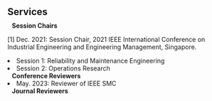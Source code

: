 <h1 id="services"></h1>

<h2 style="margin: 60px 0px 10px;">Services</h2>

<h4 style="margin:0 10px 0;">Session Chairs</h4>

[1] Dec. 2021: Session Chair, 2021 IEEE International Conference on Industrial Engineering and Engineering Management, Singapore.
<li>
  Session 1: Reliability and Maintenance Engineering
</li>

<li>
  Session 2: Operations Research 
</li>

<h4 style="margin:0 10px 0;">Conference Reviewers</h4>
<li>
  May. 2023: Reviewer of IEEE SMC
</li>

<h4 style="margin:0 10px 0;">Journal Reviewers</h4>
